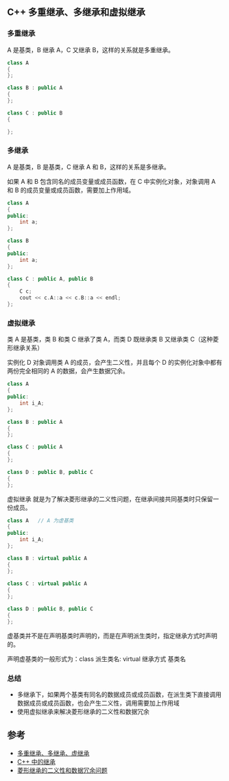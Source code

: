 ## C++ 多重继承、多继承和虚拟继承

### 多重继承

A 是基类，B 继承 A，C 又继承 B，这样的关系就是多重继承。

```c++
class A
{
};

class B : public A
{
};

class C : public B
{

};
```

### 多继承

A 是基类，B 是基类，C 继承 A 和 B，这样的关系是多继承。

如果 A 和 B 包含同名的成员变量或成员函数，在 C 中实例化对象，对象调用 A 和 B 的成员变量或成员函数，需要加上作用域。

```c++
class A
{
public:
    int a;
};

class B
{
public:
    int a;
};

class C : public A, public B
{
    C c;
    cout << c.A::a << c.B::a << endl;
};
```

### 虚拟继承

类 A 是基类，类 B 和类 C 继承了类 A，而类 D 既继承类 B 又继承类 C（这种菱形继承关系）

实例化 D 对象调用类 A 的成员，会产生二义性，并且每个 D 的实例化对象中都有两份完全相同的 A 的数据，会产生数据冗余。

```c++
class A
{
public:
    int i_A;
};

class B : public A
{
};

class C : public A
{
};

class D : public B, public C
{
};
```
 
虚拟继承 就是为了解决菱形继承的二义性问题，在继承间接共同基类时只保留一份成员。

```c++
class A   // A 为虚基类
{
public:
    int i_A;
};

class B : virtual public A
{
};
 
class C : virtual public A
{
};

class D : public B, public C
{
};
```

虚基类并不是在声明基类时声明的，而是在声明派生类时，指定继承方式时声明的。

声明虚基类的一般形式为：class 派生类名: virtual 继承方式 基类名 

### 总结

* 多继承下，如果两个基类有同名的数据成员或成员函数，在派生类下直接调用数据成员或成员函数，也会产生二义性，调用需要加上作用域
* 使用虚拟继承来解决菱形继承的二义性和数据冗余

## 参考

* [多重继承、多继承、虚继承](http://blog.csdn.net/kkdd2013/article/details/51999896)
* [C++ 中的继承](http://blog.csdn.net/chan0311/article/details/69791225)
* [菱形继承的二义性和数据冗余问题](http://blog.csdn.net/chan0311/article/details/75579099)

